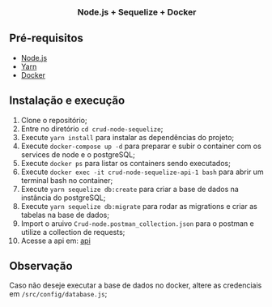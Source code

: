 <h3 align="center">
  Node.js + Sequelize + Docker
</h3>

## Pré-requisitos

- [Node.js](https://nodejs.org/en/)
- [Yarn](https://yarnpkg.com/pt-BR/docs/install)
- [Docker](https://docs.docker.com/get-docker/)

## Instalação e execução
1. Clone o repositório;
2. Entre no diretório `cd crud-node-sequelize`;
3. Execute `yarn install` para instalar as dependências do projeto;
4. Execute `docker-compose up -d` para preparar e subir o container com os services de node e o postgreSQL;
5. Execute `docker ps` para listar os containers sendo executados;
6. Execute `docker exec -it crud-node-sequelize-api-1 bash` para abrir um terminal bash no container;
7. Execute `yarn sequelize db:create` para criar a base de dados na instância do postgreSQL;
8. Execute `yarn sequelize db:migrate` para rodar as migrations e criar as tabelas na base de dados;
9. Import o aruivo `Crud-node.postman_collection.json` para o postman e utilize a collection de requests;
10. Acesse a api em: [api](http://localhost:3000/)


## Observação
Caso não deseje executar a base de dados no docker, altere as credenciais em `/src/config/database.js`;

